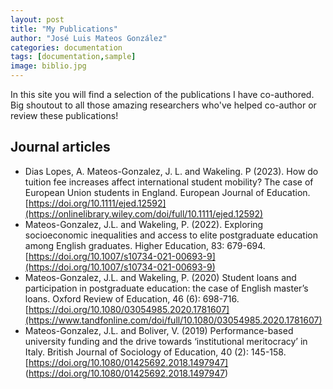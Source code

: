 ```yaml
---
layout: post
title: "My Publications"
author: "José Luis Mateos González"
categories: documentation
tags: [documentation,sample]
image: biblio.jpg
---
```


In this site you will find a selection of the publications I have co-authored. Big shoutout to all those amazing researchers who've helped co-author or review these publications!

## Journal articles
* Dias Lopes, A. Mateos-Gonzalez, J. L.  and Wakeling. P (2023). How do tuition fee increases affect international student mobility? The case of European Union students in England. European Journal of Education.  [https://doi.org/10.1111/ejed.12592](https://onlinelibrary.wiley.com/doi/full/10.1111/ejed.12592)
* Mateos-Gonzalez, J.L. and Wakeling, P. (2022). Exploring socioeconomic inequalities and access to elite postgraduate education among English graduates. Higher Education, 83: 679-694. [https://doi.org/10.1007/s10734-021-00693-9](https://doi.org/10.1007/s10734-021-00693-9)
* Mateos-Gonzalez, J.L. and Wakeling, P. (2020) Student loans and participation in postgraduate education: the case of English master’s loans. Oxford Review of Education, 46 (6): 698-716. [https://doi.org/10.1080/03054985.2020.1781607](https://www.tandfonline.com/doi/full/10.1080/03054985.2020.1781607)
* Mateos-Gonzalez, J.L. and Boliver, V. (2019) Performance-based university funding and the drive towards ‘institutional meritocracy’ in Italy. British Journal of Sociology of Education, 40 (2): 145-158. [https://doi.org/10.1080/01425692.2018.1497947] (https://doi.org/10.1080/01425692.2018.1497947)
